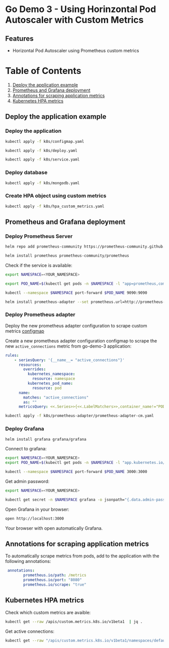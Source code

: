 # Go Demo 3 - Using Horinzontal Pod Autoscaler with Custom Metrics

## Features

- Horizontal Pod Autoscaler using Prometheus custom metrics 

# Table of Contents
1. [Deploy the application example](#deploy-the-application-example)
2. [Prometheus and Grafana deployment](#prometheus-and-grafana-deployment)
3. [Annotations for scraping application metrics](#annotations-for-scraping-application-metrics)
4. [Kubernetes HPA metrics](#kubernetes-hpa-metrics)

## Deploy the application example

### Deploy the application

```sh
kubectl apply -f k8s/configmap.yaml

kubectl apply -f k8s/deploy.yaml

kubectl apply -f k8s/service.yaml
```

### Deploy database

```sh
kubectl apply -f k8s/mongodb.yaml
```

### Create HPA object using custom metrics

```sh
kubectl apply -f k8s/hpa_custom_metrics.yaml
```

## Prometheus and Grafana deployment

### Deploy Prometheus Server
```sh
helm repo add prometheus-community https://prometheus-community.github.io/helm-charts

helm install prometheus prometheus-community/prometheus
```

Check if the service is available:

```sh
export NAMESPACE=<YOUR_NAMESPACE>

export POD_NAME=$(kubectl get pods -n $NAMESPACE -l "app=prometheus,component=server" -o jsonpath="{.items[0].metadata.name}")

kubectl --namespace $NAMESPACE port-forward $POD_NAME 9090:9090
```

```sh
helm install prometheus-adapter --set prometheus.url=http://prometheus-server.default.svc --set prometheus.port=80  prometheus-community/prometheus-adapter
```

### Deploy Prometheus adapter

Deploy the new prometheus adapter configuration to scrape custom metrics [configmap](k8s/prometheus-adapter/prometheus-adapter-cm.yaml)

Create a new prometheus adapter configuration configmap to scrape the new `active_connections` metric from go-demo-3 application:

```yaml
rules:
    - seriesQuery: '{__name__= "active_connections"}'
      resources:
        overrides:
          kubernetes_namespace:
            resource: namespace
          kubernetes_pod_name:
            resource: pod
      name:
        matches: "active_connections"
        as: ""
      metricsQuery: <<.Series>>{<<.LabelMatchers>>,container_name!="POD"}
```


```sh
kubectl apply -f k8s/prometheus-adapter/prometheus-adapter-cm.yaml
```

### Deploy Grafana

```sh
helm install grafana grafana/grafana
```

Connect to grafana:

```sh
export NAMESPACE=<YOUR_NAMESPACE>
export POD_NAME=$(kubectl get pods -n $NAMESPACE -l "app.kubernetes.io/name=grafana" -o jsonpath="{.items[0].metadata.name}")

kubectl --namespace $NAMESPACE port-forward $POD_NAME 3000:3000

```

Get admin password:

```sh
export NAMESPACE=<YOUR_NAMESPACE>

kubectl get secret -n $NAMESPACE grafana -o jsonpath="{.data.admin-password}" | base64 --decode ; echo
```

Open Grafana in your browser:

```sh
open http://localhost:3000
```

Your browser with open automatically Grafana.

## Annotations for scraping application metrics

To automatically scrape metrics from pods, add to the application with the following annotations:

```yaml
 annotations:
        prometheus.io/path: /metrics
        prometheus.io/port: "8080"
        prometheus.io/scrape: "true"
```

## Kubernetes HPA metrics

Check which custom metrics are avaible:

```sh
kubectl get --raw /apis/custom.metrics.k8s.io/v1beta1  | jq .
```

Get active connections:

```sh
kubectl get --raw "/apis/custom.metrics.k8s.io/v1beta1/namespaces/default/pods/*/active_connections"  | jq
```